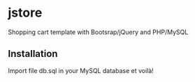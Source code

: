 # jstore
Shopping cart template with Bootsrap/jQuery and PHP/MySQL

## Installation
Import file db.sql in your MySQL database et voilà!
